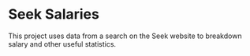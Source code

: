 # Seek Salaries

This project uses data from a search on the Seek website to breakdown salary and other useful statistics.
